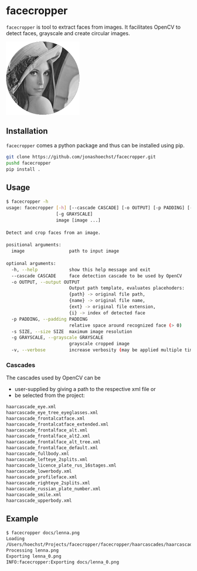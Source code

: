 facecropper
=== 

`facecropper` is tool to extract faces from images. It facilitates OpenCV to detect faces, grayscale and create circular images.

![lenna.png processed by facecropper with default settings](docs/lenna_0.png)

## Installation

`facecropper` comes a python package and thus can be installed using pip.

```bash
git clone https://github.com/jonashoechst/facecropper.git
pushd facecropper
pip install .
```

## Usage

```bash
$ facecropper -h
usage: facecropper [-h] [--cascade CASCADE] [-o OUTPUT] [-p PADDING] [-s SIZE]
                   [-g GRAYSCALE]
                   image [image ...]

Detect and crop faces from an image.

positional arguments:
  image                 path to input image

optional arguments:
  -h, --help            show this help message and exit
  --cascade CASCADE     face detection cascade to be used by OpenCV
  -o OUTPUT, --output OUTPUT
                        Output path template, evaluates placehoders: 
                        {path} -> original file path, 
                        {name} -> original file name,
                        {ext} -> original file extension, 
                        {i} -> index of detected face
  -p PADDING, --padding PADDING
                        relative space around recognized face (> 0)
  -s SIZE, --size SIZE  maximum image resolution
  -g GRAYSCALE, --grayscale GRAYSCALE
                        grayscale cropped image
  -v, --verbose         increase verbosity (may be applied multiple times)
```

### Cascades

The cascades used by OpenCV can be 

- user-supplied by giving a path to the respective xml file or 
- be selected from the project:

```
haarcascade_eye.xml
haarcascade_eye_tree_eyeglasses.xml
haarcascade_frontalcatface.xml
haarcascade_frontalcatface_extended.xml
haarcascade_frontalface_alt.xml
haarcascade_frontalface_alt2.xml
haarcascade_frontalface_alt_tree.xml
haarcascade_frontalface_default.xml
haarcascade_fullbody.xml
haarcascade_lefteye_2splits.xml
haarcascade_licence_plate_rus_16stages.xml
haarcascade_lowerbody.xml
haarcascade_profileface.xml
haarcascade_righteye_2splits.xml
haarcascade_russian_plate_number.xml
haarcascade_smile.xml
haarcascade_upperbody.xml
```

## Example

```
$ facecropper docs/lenna.png 
Loading /Users/hoechst/Projects/facecropper/facecropper/haarcascades/haarcascade_frontalface_default.xml
Processing lenna.png
Exporting lenna_0.png
INFO:facecropper:Exporting docs/lenna_0.png
```
